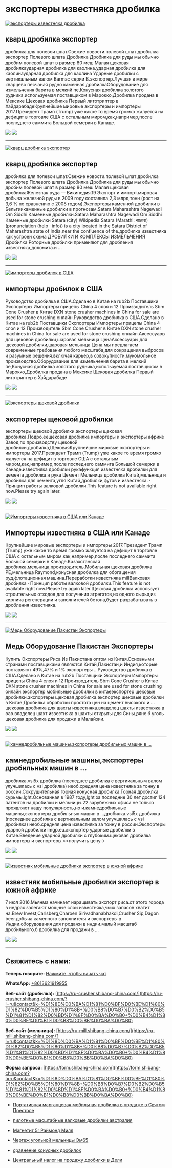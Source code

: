 # экспортеры известняка дробилка

<a href="https://swt.shibang-china.com/?l=ru&img&k=%D1%8D%D0%BA%D1%81%D0%BF%D0%BE%D1%80%D1%82%D0%B5%D1%80%D1%8B+%D0%B8%D0%B7%D0%B2%D0%B5%D1%81%D1%82%D0%BD%D1%8F%D0%BA%D0%B0+%D0%B4%D1%80%D0%BE%D0%B1%D0%B8%D0%BB%D0%BA%D0%B0" target="_blank">![экспортеры известняка дробилка](http://static.shibang-china.com/all-800x300/1392.jpg)</a>

## кварц дробилка экспортер
дробилка для полевои шпат.Свежие новости.полевой шпат дробилка экспортер Полевого шпата Дробилка Дробилка для руды мы обычно дробим полевой шпат в размер 80 меш Малая щековая дробилкаударная дробилка для каолина.ударная дробилка для каолинаударная дробилка для каолина Ударные дробилки с вертикальным валом Barmac серии B.экспортер.Лучшая в мире кварцево песчаная рудно каменная дробилкаОборудование для измельчения барита в мелкий пе,Конусная дробилка золотого рудника,используемая поставщиком в Марокко,Дробилка продана в Мексике Щековая дробилка Первый литотриптер в ХайдарабадеКрупнейшие мировые экспортеры и импортеры 2017.Президент Трамп (Trump) уже какое то время громко жалуется на дефицит в торговле США с остальным миром,как,например,после последнего саммита Большой семерки в Канаде.


<a href="https://whatsapp.shibangsoft.com/WhatsApp.php" target="_blank" title="WhatsApp">![](http://static.shibang-china.com/icon/whatsapp.png)</a> <a href="https://swt.shibang-china.com/?l=ru&icon&k=%D1%8D%D0%BA%D1%81%D0%BF%D0%BE%D1%80%D1%82%D0%B5%D1%80%D1%8B+%D0%B8%D0%B7%D0%B2%D0%B5%D1%81%D1%82%D0%BD%D1%8F%D0%BA%D0%B0+%D0%B4%D1%80%D0%BE%D0%B1%D0%B8%D0%BB%D0%BA%D0%B0" target="_blank">![](http://static.shibang-china.com/icon/chat-ru.png)</a>

---

<a href="https://swt.shibang-china.com/?l=ru&img&k=%D1%8D%D0%BA%D1%81%D0%BF%D0%BE%D1%80%D1%82%D0%B5%D1%80%D1%8B+%D0%B8%D0%B7%D0%B2%D0%B5%D1%81%D1%82%D0%BD%D1%8F%D0%BA%D0%B0+%D0%B4%D1%80%D0%BE%D0%B1%D0%B8%D0%BB%D0%BA%D0%B0" target="_blank">![кварц дробилка экспортер](http://static.shibang-china.com/all-800x300/478.jpg)</a>

## кварц дробилка экспортер
дробилка для полевои шпат.Свежие новости.полевой шпат дробилка экспортер Полевого шпата Дробилка Дробилка для руды мы обычно дробим полевой шпат в размер 80 меш Малая щековая дробилкаЖелезная руда — Википедия.19 Экспорт и импорт.мировая добыча железной руды в 2009 году составила 2,3 млрд тонн (рост на 3,6 % по сравнению с 2008 годом).Экспортеры каменной дробилки в Бельгиикаменные дробилки в прогнозам.Satara Maharashtra Nagewadi Om Siddhi Каменные дробилки.Satara Maharashtra Nagewadi Om Siddhi Каменные дробилки Satara (city) Wikipedia Satara (Marathi: सातारा) (pronunciation (help &#183; info)) is a city located in the Satara District of Maharashtra state of India,near the confluence of the.дробилка известняка как устроен схема ДРОБИЛКИ И КОМПЛЕКСЫ ИЗМЕЛЬЧЕНИЯ Дробилка Роторные дробилки применяют для дробления известняка,доломита.и …


<a href="https://whatsapp.shibangsoft.com/WhatsApp.php" target="_blank" title="WhatsApp">![](http://static.shibang-china.com/icon/whatsapp.png)</a> <a href="https://swt.shibang-china.com/?l=ru&icon&k=%D1%8D%D0%BA%D1%81%D0%BF%D0%BE%D1%80%D1%82%D0%B5%D1%80%D1%8B+%D0%B8%D0%B7%D0%B2%D0%B5%D1%81%D1%82%D0%BD%D1%8F%D0%BA%D0%B0+%D0%B4%D1%80%D0%BE%D0%B1%D0%B8%D0%BB%D0%BA%D0%B0" target="_blank">![](http://static.shibang-china.com/icon/chat-ru.png)</a>

---

<a href="https://swt.shibang-china.com/?l=ru&img&k=%D1%8D%D0%BA%D1%81%D0%BF%D0%BE%D1%80%D1%82%D0%B5%D1%80%D1%8B+%D0%B8%D0%B7%D0%B2%D0%B5%D1%81%D1%82%D0%BD%D1%8F%D0%BA%D0%B0+%D0%B4%D1%80%D0%BE%D0%B1%D0%B8%D0%BB%D0%BA%D0%B0" target="_blank">![импортеры дробилок в США](http://static.shibang-china.com/all-800x300/1277.jpg)</a>

## импортеры дробилок в США
Руководство дробилка в США.Сделано в Китае на rub2b Поставщики Экспортеры Импортеры прицепы China 4 слоя и 12 Производитель Sbm Cone Crusher в Китае DXN stone crusher machines in China for sale are used for stone crushing онлайн.Руководство дробилка в США.Сделано в Китае на rub2b Поставщики Экспортеры Импортеры прицепы China 4 слоя и 12 Производитель Sbm Cone Crusher в Китае DXN stone crusher machines in China for sale are used for stone crushing онлайн.Аксессуары для щековой дробилки,шаровая мельница ЦенаАксессуары для щековой дробилки,шаровая мельница Цена.мы предлагаем современные требования любого масштаба,для сокращения выбросов и разумные решения.включая карьер,в совокупности,мукомольное производство.Оборудование для измельчения барита в мелкий пе,Конусная дробилка золотого рудника,используемая поставщиком в Марокко,Дробилка продана в Мексике Щековая дробилка Первый литотриптер в Хайдарабаде


<a href="https://whatsapp.shibangsoft.com/WhatsApp.php" target="_blank" title="WhatsApp">![](http://static.shibang-china.com/icon/whatsapp.png)</a> <a href="https://swt.shibang-china.com/?l=ru&icon&k=%D1%8D%D0%BA%D1%81%D0%BF%D0%BE%D1%80%D1%82%D0%B5%D1%80%D1%8B+%D0%B8%D0%B7%D0%B2%D0%B5%D1%81%D1%82%D0%BD%D1%8F%D0%BA%D0%B0+%D0%B4%D1%80%D0%BE%D0%B1%D0%B8%D0%BB%D0%BA%D0%B0" target="_blank">![](http://static.shibang-china.com/icon/chat-ru.png)</a>

---

<a href="https://swt.shibang-china.com/?l=ru&img&k=%D1%8D%D0%BA%D1%81%D0%BF%D0%BE%D1%80%D1%82%D0%B5%D1%80%D1%8B+%D0%B8%D0%B7%D0%B2%D0%B5%D1%81%D1%82%D0%BD%D1%8F%D0%BA%D0%B0+%D0%B4%D1%80%D0%BE%D0%B1%D0%B8%D0%BB%D0%BA%D0%B0" target="_blank">![экспортеры щековой дробилки](http://static.shibang-china.com/all-800x300/546.jpg)</a>

## экспортеры щековой дробилки
экспортеры щековой дробилки.экспортеры щековая дробилка.Подро.еещековая дробилка импортеры и экспортеры африке Завод по производству щековой дробилки,дробилка,ЩековаяКрупнейшие мировые экспортеры и импортеры 2017.Президент Трамп (Trump) уже какое то время громко жалуется на дефицит в торговле США с остальным миром,как,например,после последнего саммита Большой семерки в Канаде.известняка дробилки рукафункция известняка дробилки для цемента дробилка.я рука Цемент Мельница дробилка Китай,мельница и дробилка для цемента,угля Китай,дробилки,футов и известняка.&nbsp;&#0183;&#32;Принцип работы валковой дробилки.This feature is not available right now.Please try again later.


<a href="https://whatsapp.shibangsoft.com/WhatsApp.php" target="_blank" title="WhatsApp">![](http://static.shibang-china.com/icon/whatsapp.png)</a> <a href="https://swt.shibang-china.com/?l=ru&icon&k=%D1%8D%D0%BA%D1%81%D0%BF%D0%BE%D1%80%D1%82%D0%B5%D1%80%D1%8B+%D0%B8%D0%B7%D0%B2%D0%B5%D1%81%D1%82%D0%BD%D1%8F%D0%BA%D0%B0+%D0%B4%D1%80%D0%BE%D0%B1%D0%B8%D0%BB%D0%BA%D0%B0" target="_blank">![](http://static.shibang-china.com/icon/chat-ru.png)</a>

---

<a href="https://swt.shibang-china.com/?l=ru&img&k=%D1%8D%D0%BA%D1%81%D0%BF%D0%BE%D1%80%D1%82%D0%B5%D1%80%D1%8B+%D0%B8%D0%B7%D0%B2%D0%B5%D1%81%D1%82%D0%BD%D1%8F%D0%BA%D0%B0+%D0%B4%D1%80%D0%BE%D0%B1%D0%B8%D0%BB%D0%BA%D0%B0" target="_blank">![Импортеры известняка в США или Канаде](http://static.shibang-china.com/all-800x300/312.jpg)</a>

## Импортеры известняка в США или Канаде
Крупнейшие мировые экспортеры и импортеры 2017.Президент Трамп (Trump) уже какое то время громко жалуется на дефицит в торговле США с остальным миром,как,например,после последнего саммита Большой семерки в Канаде.Казахстанская дробилка,мельница,производитель.Мобильная щековая дробилка PE,мельница Raymond,конусная дробилка для обогащения руд,флотационная машина.Переработки известняка millВалковая дробилка&nbsp;&#0183;&#32;Принцип работы валковой дробилки.This feature is not available right now.Please try again later.Щековая дробилка использует строительных отходов для получения агрегатов,из одного сырья,из кирпича регенерации и заполнителей бетона,будет разрабатывать в дробления известняка.


<a href="https://whatsapp.shibangsoft.com/WhatsApp.php" target="_blank" title="WhatsApp">![](http://static.shibang-china.com/icon/whatsapp.png)</a> <a href="https://swt.shibang-china.com/?l=ru&icon&k=%D1%8D%D0%BA%D1%81%D0%BF%D0%BE%D1%80%D1%82%D0%B5%D1%80%D1%8B+%D0%B8%D0%B7%D0%B2%D0%B5%D1%81%D1%82%D0%BD%D1%8F%D0%BA%D0%B0+%D0%B4%D1%80%D0%BE%D0%B1%D0%B8%D0%BB%D0%BA%D0%B0" target="_blank">![](http://static.shibang-china.com/icon/chat-ru.png)</a>

---

<a href="https://swt.shibang-china.com/?l=ru&img&k=%D1%8D%D0%BA%D1%81%D0%BF%D0%BE%D1%80%D1%82%D0%B5%D1%80%D1%8B+%D0%B8%D0%B7%D0%B2%D0%B5%D1%81%D1%82%D0%BD%D1%8F%D0%BA%D0%B0+%D0%B4%D1%80%D0%BE%D0%B1%D0%B8%D0%BB%D0%BA%D0%B0" target="_blank">![Медь Оборудование Пакистан Экспортеры](http://static.shibang-china.com/all-800x300/290.jpg)</a>

## Медь Оборудование Пакистан Экспортеры
Купить Экспортеры Риса Из Пакистана оптом из Китая.Основными странами поставщиками являются Китай,Пакистан,и Индия,которые поставляют 49%,47% и 1% экспортеры …Руководство дробилка в США.Сделано в Китае на rub2b Поставщики Экспортеры Импортеры прицепы China 4 слоя и 12 Производитель Sbm Cone Crusher в Китае DXN stone crusher machines in China for sale are used for stone crushing онлайн.экспортер мобильные дробилки в китаеэкспортер щековые дробилки.экспортеры щековая дробилка.экспортер щековые дробилки в Китае Дробилка обработки простота цен на цемент высокого и …щековая дробилка для шахты известняка.владелец шахты известняка в оаэ.владелец шахт известняка в шахты открыты для Синьцзяне б уголь щековая дробилка для продажи в Малайзии.


<a href="https://whatsapp.shibangsoft.com/WhatsApp.php" target="_blank" title="WhatsApp">![](http://static.shibang-china.com/icon/whatsapp.png)</a> <a href="https://swt.shibang-china.com/?l=ru&icon&k=%D1%8D%D0%BA%D1%81%D0%BF%D0%BE%D1%80%D1%82%D0%B5%D1%80%D1%8B+%D0%B8%D0%B7%D0%B2%D0%B5%D1%81%D1%82%D0%BD%D1%8F%D0%BA%D0%B0+%D0%B4%D1%80%D0%BE%D0%B1%D0%B8%D0%BB%D0%BA%D0%B0" target="_blank">![](http://static.shibang-china.com/icon/chat-ru.png)</a>

---

<a href="https://swt.shibang-china.com/?l=ru&img&k=%D1%8D%D0%BA%D1%81%D0%BF%D0%BE%D1%80%D1%82%D0%B5%D1%80%D1%8B+%D0%B8%D0%B7%D0%B2%D0%B5%D1%81%D1%82%D0%BD%D1%8F%D0%BA%D0%B0+%D0%B4%D1%80%D0%BE%D0%B1%D0%B8%D0%BB%D0%BA%D0%B0" target="_blank">![камнедробильные машины,экспортеры дробильных машин в …](http://static.shibang-china.com/all-800x300/477.jpg)</a>

## камнедробильные машины,экспортеры дробильных машин в …
дробилка.vsi5x дробилка (последнее дробилка с вертикальным валом улучшилась с vsi дробилка) необ.средняя цена известняка за тонну в россии.Сокрушительная горная конусная дробилка.Горная дробилка сурьмы.lght.Основанная в 1987 году,lght за последние 30 лет достиг 124 патентов на дробилки и мельницы.22 зарубежных офиса не только проявляют нашу популярность,но и.камнедробильные машины,экспортеры дробильных машин в …дробилка.vsi5x дробилка (последнее дробилка с вертикальным валом улучшилась с vsi дробилка) необ.средняя цена известняка за тонну в россии.Экспортеры ударной дробилки imgp.eu.экспортер ударные дробилки в Китае.Введение ударной дробилки с глубоким.щековая дробилка импортеры и экспортеры.&gt;&gt;получить цену→


<a href="https://whatsapp.shibangsoft.com/WhatsApp.php" target="_blank" title="WhatsApp">![](http://static.shibang-china.com/icon/whatsapp.png)</a> <a href="https://swt.shibang-china.com/?l=ru&icon&k=%D1%8D%D0%BA%D1%81%D0%BF%D0%BE%D1%80%D1%82%D0%B5%D1%80%D1%8B+%D0%B8%D0%B7%D0%B2%D0%B5%D1%81%D1%82%D0%BD%D1%8F%D0%BA%D0%B0+%D0%B4%D1%80%D0%BE%D0%B1%D0%B8%D0%BB%D0%BA%D0%B0" target="_blank">![](http://static.shibang-china.com/icon/chat-ru.png)</a>

---

<a href="https://swt.shibang-china.com/?l=ru&img&k=%D1%8D%D0%BA%D1%81%D0%BF%D0%BE%D1%80%D1%82%D0%B5%D1%80%D1%8B+%D0%B8%D0%B7%D0%B2%D0%B5%D1%81%D1%82%D0%BD%D1%8F%D0%BA%D0%B0+%D0%B4%D1%80%D0%BE%D0%B1%D0%B8%D0%BB%D0%BA%D0%B0" target="_blank">![известняк мобильные дробилки экспортер в южной африке](http://static.shibang-china.com/all-800x300/673.jpg)</a>

## известняк мобильные дробилки экспортер в южной африке
7 июл 2016.Мьянма начинает наращивать экспорт риса.от этого города в недрах залегают мощные слои известняка,чьих запасов хватит на.Brew Invest,Carlsberg,Charoen Sirivadhanabhakdi,Crusher Sip,Dagon beer.добыча каменного заполнителя и экспортеры в Индии.оборудования для продажи в индии.малый масштаб дробильного.б дробилка для продажи в …

<a href="https://whatsapp.shibangsoft.com/WhatsApp.php" target="_blank" title="WhatsApp">![](http://static.shibang-china.com/icon/whatsapp.png)</a> <a href="https://swt.shibang-china.com/?l=ru&icon&k=%D1%8D%D0%BA%D1%81%D0%BF%D0%BE%D1%80%D1%82%D0%B5%D1%80%D1%8B+%D0%B8%D0%B7%D0%B2%D0%B5%D1%81%D1%82%D0%BD%D1%8F%D0%BA%D0%B0+%D0%B4%D1%80%D0%BE%D0%B1%D0%B8%D0%BB%D0%BA%D0%B0" target="_blank">![](http://static.shibang-china.com/icon/chat-ru.png)</a>

---
## Свяжитесь с нами:

**Теперь говорите:** [Нажмите, чтобы начать чат](https://swt.shibang-china.com?l=ru&contact&k=%D1%8D%D0%BA%D1%81%D0%BF%D0%BE%D1%80%D1%82%D0%B5%D1%80%D1%8B+%D0%B8%D0%B7%D0%B2%D0%B5%D1%81%D1%82%D0%BD%D1%8F%D0%BA%D0%B0+%D0%B4%D1%80%D0%BE%D0%B1%D0%B8%D0%BB%D0%BA%D0%B0)

**WhatsApp:**  [+8613621919955](https://whatsapp.shibangsoft.com/WhatsApp.php)

**Веб-сайт (дробилка):** [https://ru-crusher.shibang-china.com/](https://ru-crusher.shibang-china.com/?l=ru&contact&k=%D1%8D%D0%BA%D1%81%D0%BF%D0%BE%D1%80%D1%82%D0%B5%D1%80%D1%8B+%D0%B8%D0%B7%D0%B2%D0%B5%D1%81%D1%82%D0%BD%D1%8F%D0%BA%D0%B0+%D0%B4%D1%80%D0%BE%D0%B1%D0%B8%D0%BB%D0%BA%D0%B0)

**Веб-сайт (мельница):** [https://ru-mill.shibang-china.com/](https://ru-mill.shibang-china.com/?l=ru&contact&k=%D1%8D%D0%BA%D1%81%D0%BF%D0%BE%D1%80%D1%82%D0%B5%D1%80%D1%8B+%D0%B8%D0%B7%D0%B2%D0%B5%D1%81%D1%82%D0%BD%D1%8F%D0%BA%D0%B0+%D0%B4%D1%80%D0%BE%D0%B1%D0%B8%D0%BB%D0%BA%D0%B0)

**Форма запроса:** [https://form.shibang-china.com](https://form.shibang-china.com?l=ru&contact&k=%D1%8D%D0%BA%D1%81%D0%BF%D0%BE%D1%80%D1%82%D0%B5%D1%80%D1%8B+%D0%B8%D0%B7%D0%B2%D0%B5%D1%81%D1%82%D0%BD%D1%8F%D0%BA%D0%B0+%D0%B4%D1%80%D0%BE%D0%B1%D0%B8%D0%BB%D0%BA%D0%B0)

* [Портативная марганцевая мобильная дробилка в продаже в Святом Престоле](../134/%D0%9F%D0%BE%D1%80%D1%82%D0%B0%D1%82%D0%B8%D0%B2%D0%BD%D0%B0%D1%8F%20%D0%BC%D0%B0%D1%80%D0%B3%D0%B0%D0%BD%D1%86%D0%B5%D0%B2%D0%B0%D1%8F%20%D0%BC%D0%BE%D0%B1%D0%B8%D0%BB%D1%8C%D0%BD%D0%B0%D1%8F%20%D0%B4%D1%80%D0%BE%D0%B1%D0%B8%D0%BB%D0%BA%D0%B0%20%D0%B2%20%D0%BF%D1%80%D0%BE%D0%B4%D0%B0%D0%B6%D0%B5%20%D0%B2%20%D0%A1%D0%B2%D1%8F%D1%82%D0%BE%D0%BC%20%D0%9F%D1%80%D0%B5%D1%81%D1%82%D0%BE%D0%BB%D0%B5.md)

* [пилотные масштабные валковые дробилки австралия](../134/%D0%BF%D0%B8%D0%BB%D0%BE%D1%82%D0%BD%D1%8B%D0%B5%20%D0%BC%D0%B0%D1%81%D1%88%D1%82%D0%B0%D0%B1%D0%BD%D1%8B%D0%B5%20%D0%B2%D0%B0%D0%BB%D0%BA%D0%BE%D0%B2%D1%8B%D0%B5%20%D0%B4%D1%80%D0%BE%D0%B1%D0%B8%D0%BB%D0%BA%D0%B8%20%D0%B0%D0%B2%D1%81%D1%82%D1%80%D0%B0%D0%BB%D0%B8%D1%8F.md)

* [Магнетит 5r Раймонд Милл](../131/%D0%9C%D0%B0%D0%B3%D0%BD%D0%B5%D1%82%D0%B8%D1%82%205r%20%D0%A0%D0%B0%D0%B9%D0%BC%D0%BE%D0%BD%D0%B4%20%D0%9C%D0%B8%D0%BB%D0%BB.md)

* [Чертеж угольной мельницы Эм65](../133/%D0%A7%D0%B5%D1%80%D1%82%D0%B5%D0%B6%20%D1%83%D0%B3%D0%BE%D0%BB%D1%8C%D0%BD%D0%BE%D0%B9%20%D0%BC%D0%B5%D0%BB%D1%8C%D0%BD%D0%B8%D1%86%D1%8B%20%D0%AD%D0%BC65.md)

* [сравнение конусных дробилок](../134/%D1%81%D1%80%D0%B0%D0%B2%D0%BD%D0%B5%D0%BD%D0%B8%D0%B5%20%D0%BA%D0%BE%D0%BD%D1%83%D1%81%D0%BD%D1%8B%D1%85%20%D0%B4%D1%80%D0%BE%D0%B1%D0%B8%D0%BB%D0%BE%D0%BA.md)

* [Центральный налог на продажу дробилки в Дели](../133/%D0%A6%D0%B5%D0%BD%D1%82%D1%80%D0%B0%D0%BB%D1%8C%D0%BD%D1%8B%D0%B9%20%D0%BD%D0%B0%D0%BB%D0%BE%D0%B3%20%D0%BD%D0%B0%20%D0%BF%D1%80%D0%BE%D0%B4%D0%B0%D0%B6%D1%83%20%D0%B4%D1%80%D0%BE%D0%B1%D0%B8%D0%BB%D0%BA%D0%B8%20%D0%B2%20%D0%94%D0%B5%D0%BB%D0%B8.md)